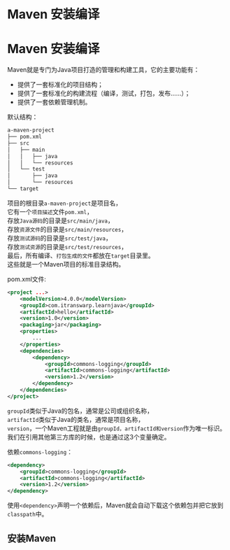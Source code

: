 # Maven 安装编译


# Maven 安装编译
Maven就是专门为Java项目打造的管理和构建工具，它的主要功能有：  
- 提供了一套标准化的项目结构；
- 提供了一套标准化的构建流程（编译，测试，打包，发布……）；
- 提供了一套依赖管理机制。

默认结构：
```sh
a-maven-project
├── pom.xml
├── src
│   ├── main
│   │   ├── java
│   │   └── resources
│   └── test
│       ├── java
│       └── resources
└── target

```
项目的根目录`a-maven-project`是项目名，  
它有一个`项目描述`文件`pom.xml`，  
存放`Java源码`的目录是`src/main/java`，  
存放`资源文件`的目录是`src/main/resources`，  
存放`测试源码`的目录是`src/test/java`，  
存放`测试资源`的目录是`src/test/resources`，  
最后，所有编译、`打包生成的文件`都放在`target`目录里。  
这些就是一个Maven项目的标准目录结构。  

pom.xml文件:  
```xml
<project ...>
	<modelVersion>4.0.0</modelVersion>
	<groupId>com.itranswarp.learnjava</groupId>
	<artifactId>hello</artifactId>
	<version>1.0</version>
	<packaging>jar</packaging>
	<properties>
        ...
	</properties>
	<dependencies>
        <dependency>
            <groupId>commons-logging</groupId>
            <artifactId>commons-logging</artifactId>
            <version>1.2</version>
        </dependency>
	</dependencies>
</project>
```
`groupId`类似于Java的包名，通常是公司或组织名称，  
`artifactId`类似于Java的类名，通常是项目名称，  
`version`，一个Maven工程就是由`groupId，artifactId和version`作为唯一标识。  
我们在引用其他第三方库的时候，也是通过这3个变量确定。  
  
依赖`commons-logging`：
```xml
<dependency>
    <groupId>commons-logging</groupId>
    <artifactId>commons-logging</artifactId>
    <version>1.2</version>
</dependency>
```
使用`<dependency>`声明一个依赖后，Maven就会自动下载这个依赖包并把它放到`classpath`中。  

## 安装Maven

